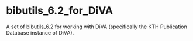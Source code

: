 # bibutils_6.2_for_DiVA
A set of bibutils_6.2 for working with DiVA (specifically the KTH Publication
Database instance of DiVA).
